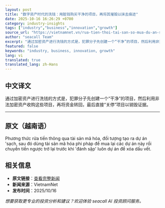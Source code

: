 ```yaml
---
layout: post
title: "数字资产时代的洗钱：用脏钱购买干净的项目，再将其摧毁以抹去痕迹"
date: 2025-10-16 16:26:29 +0700
category: industry-insights
tags: ["industry","business","innovation","growth"]
source_url: "https://vietnamnet.vn/rua-tien-thoi-tai-san-so-mua-du-an-sach-bang-tien-ban-danh-sap-de-xoa-dau-vet-2453415.html"
author: "seacall Team"
excerpt: "通过加密资产进行洗钱的方式是，犯罪分子先创建一个“干净”的项目，然后利用非法加密资产收购这些项目，再将资金转回，最后直接“关停”项目以销毁证据。..."
featured: false
keywords: "industry, business, innovation, growth"
lang: vi
translated: true
translated_lang: zh-Hans
---
```


## 中文译文

通过加密资产进行洗钱的方式是，犯罪分子先创建一个“干净”的项目，然后利用非法加密资产收购这些项目，再将资金转回，最后直接“关停”项目以销毁证据。

---

## 原文（越南语）

Phương thức rửa tiền thông qua tài sản mã hóa, đối tượng tạo ra dự án &apos;sạch, sau đó dùng tài sản mã hóa phi pháp để mua lại các dự án này rồi chuyển tiền ngược trở lại trước khi &apos;đánh sập&apos; luôn dự án để xóa dấu vết.

## 相关信息

- **原文链接**：[查看完整新闻](https://vietnamnet.vn/rua-tien-thoi-tai-san-so-mua-du-an-sach-bang-tien-ban-danh-sap-de-xoa-dau-vet-2453415.html)
- **新闻来源**：VietnamNet
- **发布时间**：2025/10/16

*想要获取更专业的投资分析和建议？欢迎体验 seacall AI 投资顾问服务。*